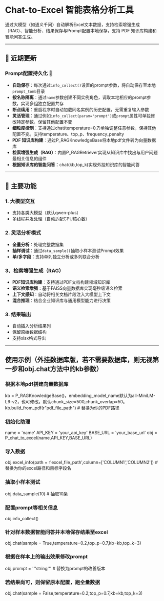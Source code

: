 # Chat-to-Excel 智能表格分析工具

通过大模型（如通义千问）自动解析Excel文本数据，支持检索增强生成（RAG）、智能分析、结果保存与Prompt配置本地保存，支持 PDF 知识库构建和智能问答生成。

---

## 📌 近期更新

### **Prompt配置持久化** 🔄
- **自动保存**：每次通过`info_collect()`设置的prompt参数，将自动保存至本地`prompt_tomb`目录
- **按名称隔离**：通过`name`参数创建不同实例角色，调取本地相应的prompt参数，实现多组独立配置共存
- **断点续用**：重启程序时自动加载同名实例的历史配置，无需重复输入参数
- **灵活管理**：通过例如`info_collect(param='prompt')`或`prompt`属性可单独修改特定参数，保留其他配置不变
- **细粒度控制**：支持通过chat(temperature=0.7)单独调整任意参数，保持其他配置不变。支持temperature、top_p、frequency_penalty
- **PDF 知识库构建**：通过P_RAGKnowledgeBase将本地pdf文件转为向量数据库
- **检索增强生成（RAG）**：内置P_RAGRetriever实现从知识库中找出与用户问题最相关信息的组件
- **根据知识库的智能问答**：chat(kb,top_k)实现外挂知识库的智能问答

---

## 🚀 主要功能

### 1. 大模型交互
- 支持各类大模型（默认qwen-plus）
- 多线程并发处理（自动适配CPU核心数）

### 2. 灵活分析模式
- **全量分析**：处理完整数据集
- **抽样调试**：通过`data_sample()`抽取小样本测试Prompt效果
- **单/多字段**：支持单列独立分析或多列联合分析

### 3、检索增强生成（RAG）
- **PDF知识库构建**：支持通过PDF文档构建领域知识库
- **语义检索增强**：基于FAISS向量数据库实现毫秒级语义检索
- **上下文感知**：自动将相关文档片段注入大模型上下文
- **混合推理**：结合企业知识库与通用模型能力进行决策

### 3. 结果输出
- 自动插入分析结果列
- 保留原始数据结构
- 支持xlsx格式导出

---

## 使用示例（外挂数据库版，若不需要数据库，则无视第一步和obj.chat方法中的kb参数）

### 根据本地pdf搭建向量数据库
kb = P_RAGKnowledgeBase()，embedding_model_name默认为all-MiniLM-L6-v2，也可修改。默认chunk_size=500,chunk_overlap=50。
kb.build_from_pdf(r"pdf_file_path")  # 替换为你的PDF路径

### 初始化助理
name = 'name'
API_KEY = 'your_api_key'
BASE_URL = 'your_base_url'
obj = P_chat_to_excel(name,API_KEY,BASE_URL)

### 导入数据
obj.excel_info(path = r'excel_file_path',column=['COLUMN1','COLUMN2']) # 替换为你的excel路径和目标字段名

### 抽取小样本测试
obj.data_sample(10) # 抽取10条

### 配置prompt等相关信息
obj.info_collect()

### 针对样本数据智能问答并本地保存结果至excel
obj.chat(sample = True,temperature=0.2,top_p=0.7,kb=kb,top_k=3)

### 根据在样本上的输出效果修改prompt
obj.prompt = '''string''' # 替换为prompt的改善版本

### 若结果尚可，则保留原本配置，跑全量数据
obj.chat(sample = False,temperature=0.2,top_p=0.7,kb=kb,top_k=3)